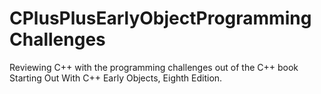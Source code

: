 # CPlusPlusEarlyObjectProgrammingChallenges
Reviewing C++ with the programming challenges out of the C++ book Starting Out With C++ Early Objects, Eighth Edition.
